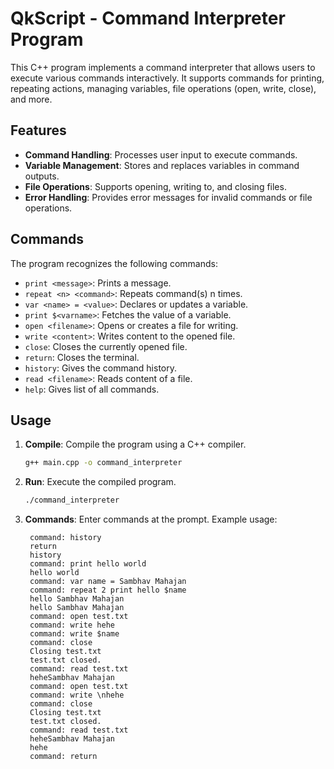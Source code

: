 # QkScript - Command Interpreter Program

This C++ program implements a command interpreter that allows users to execute various commands interactively. It supports commands for printing, repeating actions, managing variables, file operations (open, write, close), and more.

## Features

- **Command Handling**: Processes user input to execute commands.
- **Variable Management**: Stores and replaces variables in command outputs.
- **File Operations**: Supports opening, writing to, and closing files.
- **Error Handling**: Provides error messages for invalid commands or file operations.

## Commands

The program recognizes the following commands:

- `print <message>`: Prints a message.
- `repeat <n> <command>`: Repeats command(s) n times.
- `var <name> = <value>`: Declares or updates a variable.
- `print $<varname>`: Fetches the value of a variable.
- `open <filename>`: Opens or creates a file for writing.
- `write <content>`: Writes content to the opened file.
- `close`: Closes the currently opened file.
- `return`: Closes the terminal.
- `history`: Gives the command history.
- `read <filename>`: Reads content of a file.
- `help`: Gives list of all commands.

## Usage

1. **Compile**: Compile the program using a C++ compiler.
   
   ```bash
   g++ main.cpp -o command_interpreter
   ```

2. **Run**: Execute the compiled program.

   ```bash
   ./command_interpreter
   ```

3. **Commands**: Enter commands at the prompt. Example usage:
   
   ```plaintext
    command: history
    return
    history
    command: print hello world
    hello world
    command: var name = Sambhav Mahajan
    command: repeat 2 print hello $name
    hello Sambhav Mahajan
    hello Sambhav Mahajan
    command: open test.txt
    command: write hehe
    command: write $name
    command: close
    Closing test.txt
    test.txt closed.
    command: read test.txt
    heheSambhav Mahajan
    command: open test.txt
    command: write \nhehe
    command: close
    Closing test.txt
    test.txt closed.
    command: read test.txt
    heheSambhav Mahajan
    hehe
    command: return

   ```

